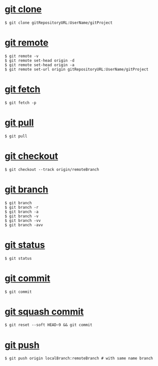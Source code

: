 # [git clone](01_git_clone.md)
```
$ git clone gitRepositoryURL:UserName/gitProject
```

# [git remote](02_git_remote.md)
```
$ git remote -v
$ git remote set-head origin -d
$ git remote set-head origin -a
$ git remote set-url origin gitRepositoryURL:UserName/gitProject
```

# [git fetch](03_git_fetch.md)
```
$ git fetch -p
```

# [git pull](04_git_pull.md)
```
$ git pull
```

# [git checkout](05_git_checkout.md)
```
$ git checkout --track origin/remoteBranch
```

# [git branch](06_git_branch.md)
```
$ git branch
$ git branch -r
$ git branch -a
$ git branch -v
$ git branch -vv
$ git branch -avv
```

# [git status](07_git_status.md)
```
$ git status
```

# [git commit](08_git_commit.md)
```
$ git commit
```

# [git squash commit](09_git_squash_commit.md)
```
$ git reset --soft HEAD~9 && git commit
```

# [git push](10_git_push.md)
```
$ git push origin localBranch:remoteBranch # with same name branch
```
